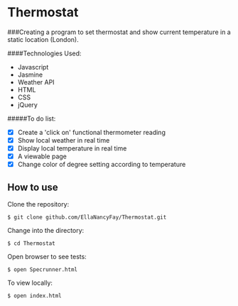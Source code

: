 Thermostat
==================
###Creating a program to set thermostat and show current temperature in a static location (London).

####Technologies Used:

  - Javascript
  - Jasmine
  - Weather API
  - HTML
  - CSS
  - jQuery

#####To do list:

  - [x] Create a 'click on' functional thermometer reading
  - [x] Show local weather in real time
  - [x] Display local temperature in real time
  - [x] A viewable page
  - [x] Change color of degree setting according to temperature

How to use
----------

Clone the repository:
```shell
$ git clone github.com/EllaNancyFay/Thermostat.git
```

Change into the directory:
```shell
$ cd Thermostat
```

Open browser to see tests:
```shell
$ open Specrunner.html
```

To view locally:
```shell
$ open index.html
```